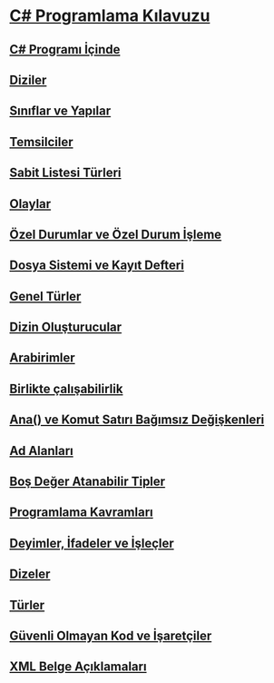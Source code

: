 # [C# Programlama Kılavuzu](index.md)
## [C# Programı İçinde](inside-a-program/)
## [Diziler](arrays/)
## [Sınıflar ve Yapılar](classes-and-structs/)
## [Temsilciler](delegates/index.md)
## [Sabit Listesi Türleri](enumeration-types.md)
## [Olaylar](events/)
## [Özel Durumlar ve Özel Durum İşleme](exceptions/)
## [Dosya Sistemi ve Kayıt Defteri](file-system/)
## [Genel Türler](generics/)
## [Dizin Oluşturucular](indexers/)
## [Arabirimler](interfaces/)
## [Birlikte çalışabilirlik](interop/)
## [Ana() ve Komut Satırı Bağımsız Değişkenleri](main-and-command-args/)
## [Ad Alanları](namespaces/)
## [Boş Değer Atanabilir Tipler](nullable-types/)
## [Programlama Kavramları](concepts/)
## [Deyimler, İfadeler ve İşleçler](statements-expressions-operators/)
## [Dizeler](strings/)
## [Türler](types/)
## [Güvenli Olmayan Kod ve İşaretçiler](unsafe-code-pointers/)
## [XML Belge Açıklamaları](xmldoc/)
